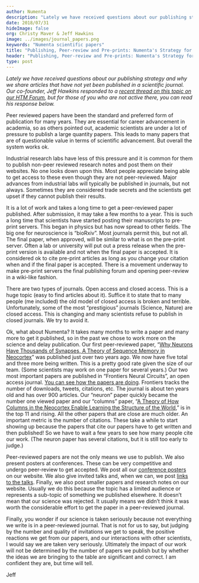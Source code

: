 ```yaml
---
author: Numenta
description: "Lately we have received questions about our publishing strategy and why we share articles that have not yet been published in a scientific journal.  Our co-founder, Jeff Hawkins responded to a recent thread on this topic on our HTM Forum. His response is posted here in this blog post."
date: 2018/07/31
hideImage: false
org: Christy Maver & Jeff Hawkins
image: ../images/journal_papers.png
keywords: "Numenta scientific papers"
title: "Publishing, Peer-review and Pre-prints: Numenta's Strategy for Sharing Science"
header: "Publishing, Peer-review and Pre-prints: Numenta's Strategy for Sharing Science"
type: post
---
```


*Lately we have received questions about our publishing strategy and why we share articles that have not yet been published in a scientific journal.  Our co-founder, Jeff Hawkins responded to a [recent thread on this topic on our HTM Forum](https://discourse.numenta.org/t/why-are-only-a-few-numenta-papers-published-in-scientific-journals/4217), but for those of you who are not active there, you can read his response below.*

Peer reviewed papers have been the standard and preferred form of publication for many years. They are essential for career advancement in academia, so as others pointed out, academic scientists are under a lot of pressure to publish a large quantity papers. This leads to many papers that are of questionable value in terms of scientific advancement. But overall the system works ok.

Industrial research labs have less of this pressure and it is common for them to publish non-peer reviewed research notes and post them on their websites. No one looks down upon this. Most people appreciate being able to get access to these even though they are not peer-reviewed. Major advances from industrial labs will typically be published in journals, but not always. Sometimes they are considered trade secrets and the scientists get upset if they cannot publish their results.

It is a lot of work and takes a long time to get a peer-reviewed paper published. After submission, it may take a few months to a year. This is such a long time that scientists have started posting their manuscripts to pre-print servers. This began in physics but has now spread to other fields. The big one for neuroscience is “bioRxiv”. Most journals permit this, but not all. The final paper, when approved, will be similar to what is on the pre-print server. Often a lab or university will put out a press release when the pre-print version is available and not when the final paper is accepted. It is considered ok to cite pre-print articles as long as you change your citation when and if the final paper is accepted. There is a movement underway to make pre-print servers the final publishing forum and opening peer-review in a wiki-like fashion.

There are two types of journals. Open access and closed access. This is a huge topic (easy to find articles about it). Suffice it to state that to many people (me included) the old model of closed access is broken and terrible. Unfortunately, some of the most “prestigious” journals (Science, Nature) are closed access. This is changing and many scientists refuse to publish in closed journals. We try to avoid it.

Ok, what about Numenta? It takes many months to write a paper and many more to get it published, so in the past we chose to work more on the science and delay publication. Our first peer-reviewed paper, “[Why Neurons Have Thousands of Synapses, A Theory of Sequence Memory in Neocortex](https://numenta.com/neuroscience-research/research-publications/papers/why-neurons-have-thousands-of-synapses-theory-of-sequence-memory-in-neocortex/)” was published just over two years ago. We now have five total and three more being written. This is a pretty good rate given the size of our team. (Some scientists may work on one paper for several years.) Our two most important papers are published in “Frontiers Neural Circuits”, an open access journal. [You can see how the papers are doing](https://www.frontiersin.org/journals/neural-circuits#articles). Frontiers tracks the number of downloads, tweets, citations, etc. The journal is about ten years old and has over 900 articles. Our “neuron” paper quickly became the number one viewed paper and our “columns” paper, “[A Theory of How Columns in the Neocortex Enable Learning the Structure of the World](https://numenta.com/neuroscience-research/research-publications/papers/a-theory-of-how-columns-in-the-neocortex-enable-learning-the-structure-of-the-world/),” is in the top 11 and rising. All the other papers that are close are much older. An important metric is the number of citations. These take a while to start showing up because the papers that cite our papers have to get written and then published! So we have to wait a few years to see how many people cite our work. (The neuron paper has several citations, but it is still too early to judge.)

Peer-reviewed papers are not the only means we use to publish. We also present posters at conferences. These can be very competitive and undergo peer-review to get accepted. We post all our [conference posters](https://numenta.com/neuroscience-research/research-publications/posters/) on our website. We also give invited talks and, when we can, we post [links to the talks](https://numenta.com/resources/videos/). Finally, we also post smaller papers and research notes on our website. Usually we do this because the topic has a limited audience or represents a sub-topic of something we published elsewhere. It doesn’t mean that our science was rejected. It usually means we didn’t think it was worth the considerable effort to get the paper in a peer-reviewed journal.

Finally, you wonder if our science is taken seriously because not everything we write is in a peer-reviewed journal. That is not for us to say, but judging by the number and quality of invitations we get to speak, the positive reactions we get from our papers, and our interactions with other scientists, I would say we are taken very seriously. Ultimately the impact of our work will not be determined by the number of papers we publish but by whether the ideas we are bringing to the table are significant and correct. I am confident they are, but time will tell.

Jeff
